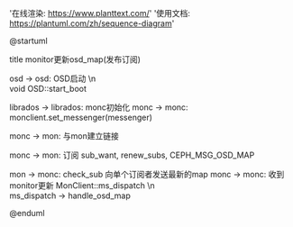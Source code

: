 '在线渲染: https://www.planttext.com/'
'使用文档: https://plantuml.com/zh/sequence-diagram'


@startuml

title monitor更新osd_map(发布订阅)

osd -> osd: OSD启动 \n\
void OSD::start_boot


librados -> librados: monc初始化
monc -> monc: monclient.set_messenger(messenger)

monc -> mon: 与mon建立链接


monc -> mon: 订阅 sub_want, renew_subs, CEPH_MSG_OSD_MAP



mon -> monc: check_sub 向单个订阅者发送最新的map
monc -> monc: 收到monitor更新 MonClient::ms_dispatch \n\
ms_dispatch -> handle_osd_map



@enduml
